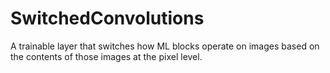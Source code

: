 # SwitchedConvolutions
A trainable layer that switches how ML blocks operate on images based on the contents of those images at the pixel level.
